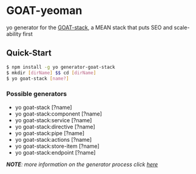 # GOAT-yeoman
yo generator for the [GOAT-stack](https://github.com/projectSHAI/GOAT-stack), a MEAN stack that puts SEO and scale-ability first

## Quick-Start

```sh
$ npm install -g yo generator-goat-stack
$ mkdir [dirName] $$ cd [dirName]
$ yo goat-stack [name?]
```

### Possible generators

  + yo goat-stack [?name]
  + yo goat-stack:component [?name]
  + yo goat-stack:service [?name]
  + yo goat-stack:directive [?name]
  + yo goat-stack:pipe [?name]
  + yo goat-stack:actions [?name]
  + yo goat-stack:store-item [?name]
  + yo goat-stack:endpoint [?name]
  
_**NOTE**: more information on the generator process click [here](https://github.com/projectSHAI/GOAT-stack/wiki/Yeoman-Generator-usage)_
